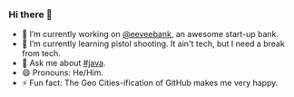 ### Hi there 👋

<!--
**mlk/mlk** is a ✨ _special_ ✨ repository because its `README.md` (this file) appears on your GitHub profile.
Here are some ideas to get you started:

- 👯 I’m looking to collaborate on 
- 🤔 I’m looking for help with ...
- 📫 How to reach me:
--> 

- 🔭 I’m currently working on [@eeveebank](https://github.com/eeveebank), an awesome start-up bank.
- 🌱 I’m currently learning pistol shooting. It ain't tech, but I need a break from tech.
- 💬 Ask me about [#java](https://www.java.com/).
- 😄 Pronouns: He/Him.
- ⚡ Fun fact: The Geo Cities-ification of GitHub makes me very happy.

